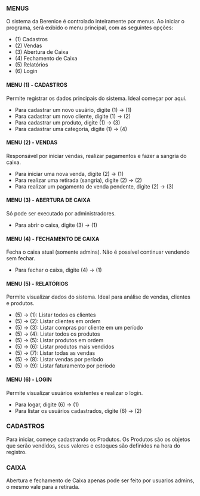 ### MENUS
O sistema da Berenice é controlado inteiramente por menus. Ao iniciar o programa, será exibido o menu principal, com as seguintes opções:

- (1) Cadastros
- (2) Vendas
- (3) Abertura de Caixa
- (4) Fechamento de Caixa
- (5) Relatórios
- (6) Login

#### MENU (1) - CADASTROS
Permite registrar os dados principais do sistema. Ideal começar por aqui.

- Para cadastrar um novo usuário, digite (1) -> (1)
- Para cadastrar um novo cliente, digite (1) -> (2)
- Para cadastrar um produto, digite (1) -> (3)
- Para cadastrar uma categoria, digite (1) -> (4)

#### MENU (2) - VENDAS
Responsável por iniciar vendas, realizar pagamentos e fazer a sangria do caixa.

- Para iniciar uma nova venda, digite (2) -> (1)
- Para realizar uma retirada (sangria), digite (2) -> (2)
- Para realizar um pagamento de venda pendente, digite (2) -> (3)

#### MENU (3) - ABERTURA DE CAIXA
Só pode ser executado por administradores.

- Para abrir o caixa, digite (3) -> (1)

#### MENU (4) - FECHAMENTO DE CAIXA
Fecha o caixa atual (somente admins). Não é possível continuar vendendo sem fechar.

- Para fechar o caixa, digite (4) -> (1)

#### MENU (5) - RELATÓRIOS
Permite visualizar dados do sistema. Ideal para análise de vendas, clientes e produtos.

- (5) -> (1): Listar todos os clientes
- (5) -> (2): Listar clientes em ordem
- (5) -> (3): Listar compras por cliente em um período
- (5) -> (4): Listar todos os produtos
- (5) -> (5): Listar produtos em ordem
- (5) -> (6): Listar produtos mais vendidos
- (5) -> (7): Listar todas as vendas
- (5) -> (8): Listar vendas por período
- (5) -> (9): Listar faturamento por período

#### MENU (6) - LOGIN
Permite visualizar usuários existentes e realizar o login.

- Para logar, digite (6) -> (1)
- Para listar os usuários cadastrados, digite (6) -> (2)

### CADASTROS
Para iniciar, começe cadastrando os Produtos. Os Produtos são os objetos que serão vendidos, seus valores e estoques são definidos na hora do registro.

### CAIXA
Abertura e fechamento de Caixa apenas pode ser feito por usuarios admins, o mesmo
vale para a retirada.
